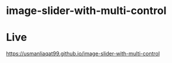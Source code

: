 # image-slider-with-multi-control

# Live
https://usmanliaqat99.github.io/image-slider-with-multi-control
